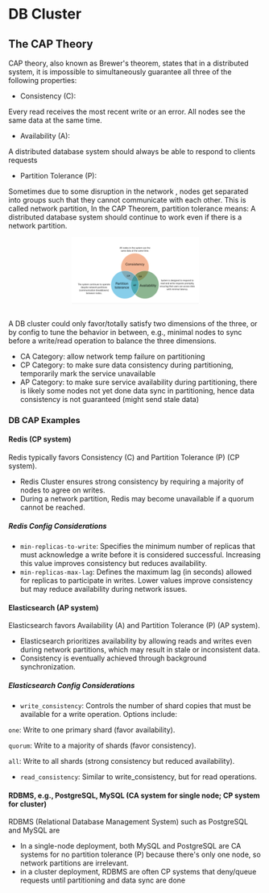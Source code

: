 # DB Cluster

## The CAP Theory

CAP theory, also known as Brewer's theorem, states that in a distributed system, it is impossible to simultaneously guarantee all three of the following properties:

* Consistency (C):

Every read receives the most recent write or an error.
All nodes see the same data at the same time.

* Availability (A):

A distributed database system should always be able to respond to clients requests

* Partition Tolerance (P):

Sometimes due to some disruption in the network , nodes get separated into groups such that they cannot communicate with each other.
This is called network partition, In the CAP Theorem, partition tolerance means: A distributed database system should continue to work even if there is a network partition.

<div style="display: flex; justify-content: center;">
      <img src="imgs/cap_theory.png" width="50%" height="50%" alt="cap_theory" />
</div>
</br>

A DB cluster could only favor/totally satisfy two dimensions of the three, or by config to tune the behavior in between, e.g., minimal nodes to sync before a write/read operation to balance the three dimensions.

* CA Category: allow network temp failure on partitioning
* CP Category: to make sure data consistency during partitioning, temporarily mark the service unavailable
* AP Category: to make sure service availability during partitioning, there is likely some nodes not yet done data sync in partitioning, hence data consistency is not guaranteed (might send stale data)

### DB CAP Examples

#### Redis (CP system)

Redis typically favors Consistency (C) and Partition Tolerance (P) (CP system).

* Redis Cluster ensures strong consistency by requiring a majority of nodes to agree on writes.
* During a network partition, Redis may become unavailable if a quorum cannot be reached.

##### Redis Config Considerations

* `min-replicas-to-write`: Specifies the minimum number of replicas that must acknowledge a write before it is considered successful. Increasing this value improves consistency but reduces availability.
* `min-replicas-max-lag`: Defines the maximum lag (in seconds) allowed for replicas to participate in writes. Lower values improve consistency but may reduce availability during network issues.

#### Elasticsearch (AP system)

Elasticsearch favors Availability (A) and Partition Tolerance (P) (AP system).

* Elasticsearch prioritizes availability by allowing reads and writes even during network partitions, which may result in stale or inconsistent data.
* Consistency is eventually achieved through background synchronization.

##### Elasticsearch Config Considerations

* `write_consistency`: Controls the number of shard copies that must be available for a write operation. Options include:

`one`: Write to one primary shard (favor availability).

`quorum`: Write to a majority of shards (favor consistency).

`all`: Write to all shards (strong consistency but reduced availability).

* `read_consistency`: Similar to write_consistency, but for read operations.

#### RDBMS, e.g., PostgreSQL, MySQL (CA system for single node; CP system for cluster)

RDBMS (Relational Database Management System) such as PostgreSQL and MySQL are

* In a single-node deployment, both MySQL and PostgreSQL are CA systems for no partition tolerance (P) because there's only one node, so network partitions are irrelevant.
* in a cluster deployment, RDBMS are often CP systems that deny/queue requests until partitioning and data sync are done
